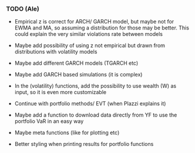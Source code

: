 ### TODO (Ale)

- Empirical z is correct for ARCH/ GARCH model, but maybe not for EWMA and MA, so assuming a distribution for those may be better. This could explain the very similar violations rate between models

- Maybe add possibility of using z not empirical but drawn from distributions with volatility models

- Maybe add different GARCH models (TGARCH etc)

- Maybe add GARCH based simulations (it is complex)

- In the (volatility) functions, add the possibility to use wealth (W) as input, so it is even more customizable

- Continue with portfolio methods/ EVT (when Plazzi explains it)

- Maybe add a function to download data directly from YF to use the portfolio VaR in an easy way

- Maybe meta functions (like for plotting etc)

- Better styling when printing results for portfolio functions